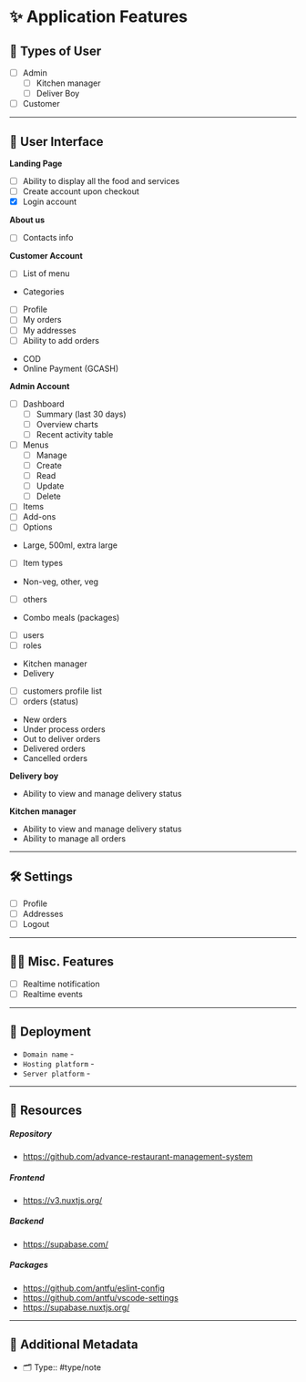 # ✨ Application Features 

## 👱 Types of User

- [ ] Admin
	- [ ] Kitchen manager
	- [ ] Deliver Boy
- [ ] Customer

----

## 👱 User Interface

 **Landing Page**
- [ ] Ability to display all the food and services
- [ ] Create account upon checkout
- [x] Login account

 **About us**
- [ ] Contacts info

 **Customer Account**
- [ ] List of menu 
- Categories
- [ ] Profile
- [ ] My orders
- [ ] My addresses
- [ ] Ability to add orders
- COD
- Online Payment (GCASH)

**Admin Account**
- [ ] Dashboard
	- [ ] Summary (last 30 days)
	- [ ] Overview charts
	- [ ] Recent activity table
- [ ] Menus
	- [ ] Manage
	- [ ] Create
	- [ ] Read
	- [ ] Update
	- [ ] Delete
- [ ] Items
- [ ] Add-ons
- [ ] Options
- Large, 500ml, extra large
- [ ] Item types
- Non-veg, other, veg
- [ ] others
- Combo meals (packages)
- [ ] users
- [ ] roles
- Kitchen manager
- Delivery
- [ ] customers profile list 
- [ ] orders (status)
- New orders
- Under process orders
- Out to deliver orders
- Delivered orders
- Cancelled orders

**Delivery boy**
- Ability to view and manage delivery status

**Kitchen manager**
- Ability to view and manage delivery status
- Ability to manage all orders

---

## 🛠️ Settings

- [ ] Profile
- [ ] Addresses
- [ ] Logout

---

## 👨‍🔬 Misc. Features

- [ ] Realtime notification
- [ ] Realtime events

----

## 🚀 Deployment

- `Domain name` -
- `Hosting platform` -
- `Server platform` -


---

## 🌳 Resources

##### Repository
- https://github.com/advance-restaurant-management-system

##### Frontend
- https://v3.nuxtjs.org/

##### Backend
- https://supabase.com/

##### Packages
- https://github.com/antfu/eslint-config
- https://github.com/antfu/vscode-settings
- https://supabase.nuxtjs.org/

----

## 📇 Additional Metadata

- 🗂 Type:: #type/note
